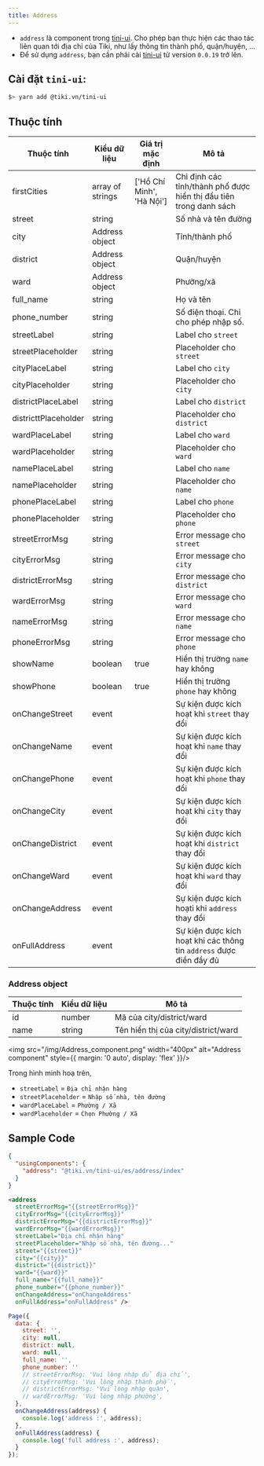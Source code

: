 ```yaml
---
title: Address
---
```


- `address` là component trong [tini-ui](https://www.npmjs.com/package/@tiki.vn/tini-ui). Cho phép bạn thực hiện các thao tác liên quan tới địa chỉ của Tiki, như lấy thông tin thành phố, quận/huyện, ...
- Để sử dụng `address`, bạn cần phải cài [tini-ui](https://www.npmjs.com/package/@tiki.vn/tini-ui) từ version `0.0.19` trở lên.

<!-- ## Quét mã để trải nghiệm

import { QRCode } from '@site/src/components/QRCode';

<QRCode page="pages/component/advance/data-visualization/address/index" />

## Demo

import { Simulator } from '@site/src/components/Simulator';

<Simulator page="pages/component/advance/data-visualization/address/index" /> -->

## Cài đặt `tini-ui`:

```bash
$> yarn add @tiki.vn/tini-ui
```

## Thuộc tính

| Thuộc tính           | Kiểu dữ liệu     | Giá trị mặc định          | Mô tả                                                               |
| -------------------- | ---------------- | ------------------------- | ------------------------------------------------------------------- |
| firstCities          | array of strings | ['Hồ Chí Minh', 'Hà Nội'] | Chỉ định các tỉnh/thành phố được hiển thị đầu tiên trong danh sách  |
| street               | string           |                           | Số nhà và tên đường                                                 |
| city                 | Address object   |                           | Tỉnh/thành phố                                                      |
| district             | Address object   |                           | Quận/huyện                                                          |
| ward                 | Address object   |                           | Phường/xã                                                           |
| full_name            | string           |                           | Họ và tên                                                           |
| phone_number         | string           |                           | Số điện thoại. Chỉ cho phép nhập số.                                |
| streetLabel          | string           |                           | Label cho `street`                                                  |
| streetPlaceholder    | string           |                           | Placeholder cho `street`                                            |
| cityPlaceLabel       | string           |                           | Label cho `city`                                                    |
| cityPlaceholder      | string           |                           | Placeholder cho `city`                                              |
| districtPlaceLabel   | string           |                           | Label cho `district`                                                |
| districttPlaceholder | string           |                           | Placeholder cho `district`                                          |
| wardPlaceLabel       | string           |                           | Label cho `ward`                                                    |
| wardPlaceholder      | string           |                           | Placeholder cho `ward`                                              |
| namePlaceLabel       | string           |                           | Label cho `name`                                                    |
| namePlaceholder      | string           |                           | Placeholder cho `name`                                              |
| phonePlaceLabel      | string           |                           | Label cho `phone`                                                   |
| phonePlaceholder     | string           |                           | Placeholder cho `phone`                                             |
| streetErrorMsg       | string           |                           | Error message cho `street`                                          |
| cityErrorMsg         | string           |                           | Error message cho `city`                                            |
| districtErrorMsg     | string           |                           | Error message cho `district`                                        |
| wardErrorMsg         | string           |                           | Error message cho `ward`                                            |
| nameErrorMsg         | string           |                           | Error message cho `name`                                            |
| phoneErrorMsg        | string           |                           | Error message cho `phone`                                           |
| showName             | boolean          | true                      | Hiển thị trường `name` hay không                                    |
| showPhone            | boolean          | true                      | Hiển thị trường `phone` hay không                                   |
| onChangeStreet       | event            |                           | Sự kiện được kích hoạt khi `street` thay đổi                        |
| onChangeName         | event            |                           | Sự kiện được kích hoạt khi `name` thay đổi                          |
| onChangePhone        | event            |                           | Sự kiện được kích hoạt khi `phone` thay đổi                         |
| onChangeCity         | event            |                           | Sự kiện được kích hoạt khi `city` thay đổi                          |
| onChangeDistrict     | event            |                           | Sự kiện được kích hoạt khi `district` thay đổi                      |
| onChangeWard         | event            |                           | Sự kiện được kích hoạt khi `ward` thay đổi                          |
| onChangeAddress      | event            |                           | Sự kiện được kích hoạti khi `address` thay đổi                      |
| onFullAddress        | event            |                           | Sự kiện được kích hoạt khi các thông tin `address` được điền đầy đủ |

### Address object

| Thuộc tính | Kiểu dữ liệu | Mô tả                               |
| ---------- | ------------ | ----------------------------------- |
| id         | number       | Mã của city/district/ward           |
| name       | string       | Tên hiển thị của city/district/ward |

<img src="/img/Address_component.png" width="400px" alt="Address component" style={{ margin: '0 auto', display: 'flex' }}/>

Trong hình minh hoạ trên,

- `streetLabel` = `Địa chỉ nhận hàng`
- `streetPlaceholder` = `Nhập số nhà, tên đường`
- `wardPlaceLabel` = `Phường / Xã`
- `wardPlaceholder` = `Chọn Phường / Xã`

## Sample Code

```json title=index.json
{
  "usingComponents": {
    "address": "@tiki.vn/tini-ui/es/address/index"
  }
}
```

```xml title=index.txml
<address
  streetErrorMsg="{{streetErrorMsg}}"
  cityErrorMsg="{{cityErrorMsg}}"
  districtErrorMsg="{{districtErrorMsg}}"
  wardErrorMsg="{{wardErrorMsg}}"
  streetLabel="Địa chỉ nhận hàng"
  streetPlaceholder="Nhập số nhà, tên đường..."
  street="{{street}}"
  city="{{city}}"
  district="{{district}}"
  ward="{{ward}}"
  full_name="{{full_name}}"
  phone_number="{{phone_number}}"
  onChangeAddress="onChangeAddress"
  onFullAddress="onFullAddress" />
```

```js title=index.js
Page({
  data: {
    street: '',
    city: null,
    district: null,
    ward: null,
    full_name: '',
    phone_number: ''
    // streetErrorMsg: 'Vui lòng nhập đủ địa chỉ',
    // cityErrorMsg: 'Vui lòng nhập thành phố',
    // districtErrorMsg: 'Vui lòng nhập quận',
    // wardErrorMsg: 'Vui lòng nhập phường',
  },
  onChangeAddress(address) {
    console.log('address :', address);
  },
  onFullAddress(address) {
    console.log('full address :', address);
  }
});
```

